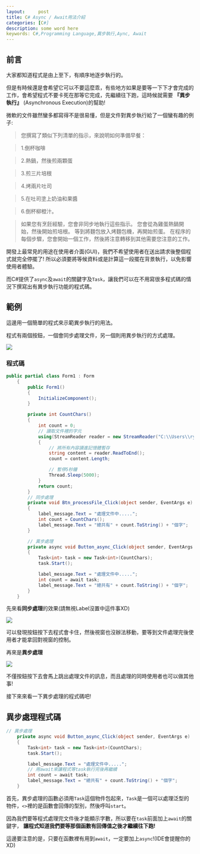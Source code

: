 ```yaml
---
layout:     post
title: C# Async / Await用法介紹   
categories: [C#]
description: some word here
keywords: C#,Programming Language,異步執行,Aync, Await
---
```


## 前言
大家都知道程式是由上至下，有順序地逐步執行的。

但是有時候還是會希望它可以不要這麼乖，有些地方如果是要等一下下才會完成的工作，會希望程式不要卡死在那等它完成，先繼續往下跑，這時候就需要 **『異步執行』** (Asynchronous Execution)的幫助!

微軟的文件雖然蠻多都寫得不是很易懂，但是文件對異步執行給了一個蠻有趣的例子:
>您撰寫了類似下列清單的指示，來說明如何準備早餐：

>1.倒杯咖啡

>2.熱鍋，然後煎兩顆蛋

>3.煎三片培根

>4.烤兩片吐司

>5.在吐司塗上奶油和果醬

>6.倒杯柳橙汁。

>如果您有烹飪經驗，您會非同步地執行這些指示。 您會從為雞蛋熱鍋開始，然後開始煎培根。 等到將麵包放入烤麵包機，再開始煎蛋。 在程序的每個步驟，您會開始一個工作，然後將注意轉移到其他需要您注意的工作。

開發上最常見的用途在使用者介面(GUI)，我們不希望使用者在送出請求後整個程式就完全停擺了! 所以必須要將等候資料或是計算這一段擺在背景執行，以免影響使用者體驗。


而C#提供了`async`及`await`的關鍵字及`Task`，讓我們可以在不用寫很多程式碼的情況下撰寫出有異步執行功能的程式碼。

## 範例
這邊用一個簡單的程式來示範異步執行的用法。

程式有兩個按鈕，一個會同步處理文件，另一個則用異步執行的方式處理。

![](https://i.imgur.com/boHlPpJ.jpg)

### 程式碼

```C#
public partial class Form1 : Form
    {
        public Form1()
        {
            InitializeComponent();
        }

        private int CountChars()
        {
            int count = 0;
            // 讀取文件裡的字元
            using(StreamReader reader = new StreamReader("C:\\Users\\ryanchen34057\\Desktop\\test.txt"))
            {
                // 將所有內容讀進記憶體暫存
                string content = reader.ReadToEnd();
                count = content.Length;

                // 暫停5秒鐘
                Thread.Sleep(5000);
            }
            return count;
        }
        // 同步處理
        private void Btn_processFile_Click(object sender, EventArgs e)
        {
            label_message.Text = "處理文件中.....";
            int count = CountChars();
            label_message.Text = "總共有" + count.ToString() + "個字";
        }

        // 異步處理
        private async void Button_async_Click(object sender, EventArgs e)
        {
            Task<int> task = new Task<int>(CountChars);
            task.Start();

            label_message.Text = "處理文件中.....";
            int count = await task;
            label_message.Text = "總共有" + count.ToString() + "個字";
        }
    }
```


先來看**同步處理**的效果(請無視Label沒置中這件事XD)

![](https://i.imgur.com/jTRRlgr.gif)

可以發現按鈕按下去程式會卡住，然後視窗也沒辦法移動，要等到文件處理完後使用者才能拿回對視窗的控制。

再來是**異步處理**

![](https://i.imgur.com/jxMgZdB.gif)

不僅按鈕按下去會馬上跳出處理文件的訊息，而且處理的同時使用者也可以做其他事!


接下來來看一下異步處理的程式碼吧!

## 異步處理程式碼
```C#
// 異步處理
    private async void Button_async_Click(object sender, EventArgs e)
    {
        Task<int> task = new Task<int>(CountChars);
        task.Start();

        label_message.Text = "處理文件中.....";
        // 用await來讓程式等task執行完後再繼續
        int count = await task;
        label_message.Text = "總共有" + count.ToString() + "個字";
    }
```

首先，異步處理的函數必須用`Task`這個物件包起來，`Task`是一個可以處理泛型的物件，`<>`裡的是函數會回傳的型別，然後呼叫`start`。

因為我們要等程式處理完文件後才能顯示字數，所以要在`task`前面加上`await`的關鍵字，
**讓程式知道我們要等那個函數有回傳值之後才繼續往下跑!**

這邊要注意的是，只要在函數裡有用到`await`，一定要加上`async`!(IDE會提醒你的XD)

